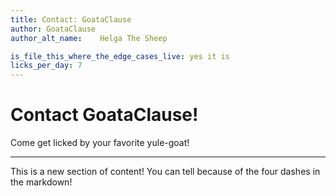 ```yaml
---
title: Contact: GoataClause
author: GoataClause
author_alt_name:    Helga The Sheep

is_file_this_where_the_edge_cases_live: yes it is
licks_per_day: 7
---
```


# Contact GoataClause!

Come get licked by your favorite yule-goat!

----

This is a new section of content! You can tell because of the four dashes in the markdown!
